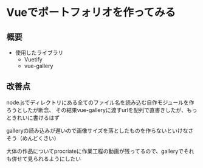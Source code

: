 # Vueでポートフォリオを作ってみる
## 概要
* 使用したライブラリ
    * Vuetify
    * vue-gallery
## 改善点
node.jsでディレクトリにある全てのファイル名を読み込む自作モジュールを作ろうとしたが断念、
その結果vue-galleryに渡すurlを配列で直書きしたが、もっときれいに書けるはず

galleryの読み込みが遅いので画像サイズを落としたものを作らないといけなさそう（めんどくさい）

大体の作品についてprocriateに作業工程の動画が残ってるので、galleryでそれも併せて見られるようにしたい
